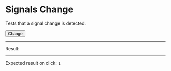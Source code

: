 # Signals Change

Tests that a signal change is detected.

<div data-signals="{foo: {bar: 0}, result: 0}" data-on-signals-change="$result = $foo.bar">
  <button id="clickable" data-on-click="$foo.bar = 1" class="btn">Change</button>
  <hr />
  Result:
  <code id="result" data-text="$result"></code>
  <hr />
  Expected result on click: <code>1</code>
</div>